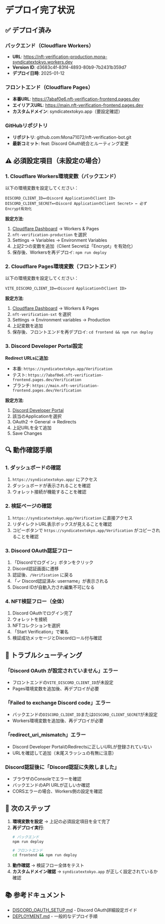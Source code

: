 # デプロイ完了状況

## ✅ デプロイ済み

### バックエンド（Cloudflare Workers）
- **URL**: https://nft-verification-production.mona-syndicatextokyo.workers.dev
- **Version ID**: d3683c4f-83f4-4893-80b9-7b2431b359d7
- **デプロイ日時**: 2025-01-12

### フロントエンド（Cloudflare Pages）
- **本番URL**: https://7abaf0e6.nft-verification-frontend.pages.dev
- **エイリアスURL**: https://main.nft-verification-frontend.pages.dev
- **カスタムドメイン**: syndicatextokyo.app（要設定確認）

### GitHubリポジトリ
- **リポジトリ**: github.com:Mona71072/nft-verification-bot.git
- **最新コミット**: feat: Discord OAuth統合とルーティング変更

## ⚠️ 必須設定項目（未設定の場合）

### 1. Cloudflare Workers環境変数（バックエンド）

以下の環境変数を設定してください：

```
DISCORD_CLIENT_ID=<Discord ApplicationのClient ID>
DISCORD_CLIENT_SECRET=<Discord ApplicationのClient Secret> ← 必ずEncrypt有効化
```

**設定方法**:
1. [Cloudflare Dashboard](https://dash.cloudflare.com/) → Workers & Pages
2. `nft-verification-production` を選択
3. Settings → Variables → Environment Variables
4. 上記2つの変数を追加（Client Secretは「Encrypt」を有効化）
5. 保存後、Workersを再デプロイ: `npm run deploy`

### 2. Cloudflare Pages環境変数（フロントエンド）

以下の環境変数を設定してください：

```
VITE_DISCORD_CLIENT_ID=<Discord ApplicationのClient ID>
```

**設定方法**:
1. [Cloudflare Dashboard](https://dash.cloudflare.com/) → Workers & Pages
2. `nft-verification-sxt` を選択
3. Settings → Environment variables → Production
4. 上記変数を追加
5. 保存後、フロントエンドを再デプロイ: `cd frontend && npm run deploy`

### 3. Discord Developer Portal設定

**Redirect URLsに追加**:
- 本番: `https://syndicatextokyo.app/Verification`
- テスト: `https://7abaf0e6.nft-verification-frontend.pages.dev/Verification`
- ブランチ: `https://main.nft-verification-frontend.pages.dev/Verification`

**設定方法**:
1. [Discord Developer Portal](https://discord.com/developers/applications)
2. 該当のApplicationを選択
3. OAuth2 → General → Redirects
4. 上記URLを全て追加
5. Save Changes

## 🔍 動作確認手順

### 1. ダッシュボードの確認
1. `https://syndicatextokyo.app/` にアクセス
2. ダッシュボードが表示されることを確認
3. ウォレット接続が機能することを確認

### 2. 検証ページの確認
1. `https://syndicatextokyo.app/Verification` に直接アクセス
2. リダイレクトURL表示ボックスが見えることを確認
3. コピーボタンで `https://syndicatextokyo.app/Verification` がコピーされることを確認

### 3. Discord OAuth認証フロー
1. 「Discordでログイン」ボタンをクリック
2. Discord認証画面に遷移
3. 認証後、`/Verification` に戻る
4. 「✓ Discord認証済み: username」が表示される
5. Discord IDが自動入力され編集不可になる

### 4. NFT検証フロー（全体）
1. Discord OAuthでログイン完了
2. ウォレットを接続
3. NFTコレクションを選択
4. 「Start Verification」で署名
5. 検証成功メッセージとDiscordロール付与確認

## 🐛 トラブルシューティング

### 「Discord OAuth が設定されていません」エラー
- フロントエンドの`VITE_DISCORD_CLIENT_ID`が未設定
- Pages環境変数を追加後、再デプロイが必要

### 「Failed to exchange Discord code」エラー
- バックエンドの`DISCORD_CLIENT_ID`または`DISCORD_CLIENT_SECRET`が未設定
- Workers環境変数を追加後、再デプロイが必要

### 「redirect_uri_mismatch」エラー
- Discord Developer PortalのRedirectsに正しいURLが登録されていない
- URLを確認して追加（末尾スラッシュの有無に注意）

### Discord認証後に「Discord認証に失敗しました」
- ブラウザのConsoleでエラーを確認
- バックエンドのAPI URLが正しいか確認
- CORSエラーの場合、Workers側の設定を確認

## 📝 次のステップ

1. **環境変数を設定** → 上記の必須設定項目を全て完了
2. **再デプロイ実行**:
   ```bash
   # バックエンド
   npm run deploy
   
   # フロントエンド
   cd frontend && npm run deploy
   ```
3. **動作確認** → 検証フロー全体をテスト
4. **カスタムドメイン確認** → `syndicatextokyo.app` が正しく設定されているか確認

## 📚 参考ドキュメント

- [DISCORD_OAUTH_SETUP.md](./DISCORD_OAUTH_SETUP.md) - Discord OAuth詳細設定ガイド
- [DEPLOYMENT.md](./DEPLOYMENT.md) - 一般的なデプロイ手順

